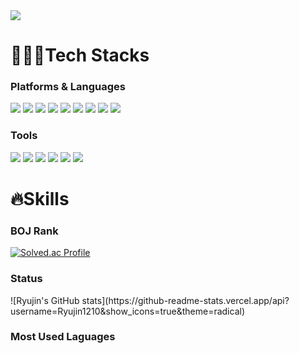 
<!--
### Hi there 👋
**Eunice991217/Eunice991217** is a ✨ _special_ ✨ repository because its `README.md` (this file) appears on your GitHub profile.

Here are some ideas to get you started:

- 🔭 I’m currently working on ...
- 🌱 I’m currently learning ...
- 👯 I’m looking to collaborate on ...
- 🤔 I’m looking for help with ...
- 💬 Ask me about ...
- 📫 How to reach me: ...
- 😄 Pronouns: ...
- ⚡ Fun fact: ...
-->

<img src="https://capsule-render.vercel.app/api?type=wave&color=gradient&height=300&section=header&text=💻Eunice%20GitHub📲&fontSize=90&animation=twinkling" />

<h1>👩🏻‍💻Tech Stacks</h1>
<h3>Platforms & Languages</h3>
<p>
<img src="https://img.shields.io/badge/iOS-000000.svg?&style=for-the-badge&logo=iOS&logoColor=white">
<img src="https://img.shields.io/badge/Swift-F05138.svg?&style=for-the-badge&logo=Swift&logoColor=white">
<img src="https://img.shields.io/badge/C-A8B9CC.svg?&style=for-the-badge&logo=C&logoColor=white">
<img src="https://img.shields.io/badge/HTML5-E34F26.svg?&style=for-the-badge&logo=HTML5&logoColor=white">
<img src="https://img.shields.io/badge/CSS3-1572B6.svg?&style=for-the-badge&logo=CSS3&logoColor=white">
<img src="https://img.shields.io/badge/jQuery-0769AD.svg?&style=for-the-badge&logo=jQuery&logoColor=white">
<img src="https://img.shields.io/badge/JavaScript-F7DF1E.svg?&style=for-the-badge&logo=JavaScript&logoColor=white">
<img src="https://img.shields.io/badge/C++-00599C.svg?&style=for-the-badge&logo=C++&logoColor=white">
<img src="https://img.shields.io/badge/Bootstrap-7952B3.svg?&style=for-the-badge&logo=Bootstrap&logoColor=white">
</p>

<h3>Tools</h3>
<p>
<img src="https://img.shields.io/badge/Xcode-147EFB.svg?&style=for-the-badge&logo=Xcode&logoColor=white">
<img src="https://img.shields.io/badge/Postman-FF6C37.svg?&style=for-the-badge&logo=Postman&logoColor=white">
<img src="https://img.shields.io/badge/Visual Studio-5C2D91.svg?&style=for-the-badge&logo=Visual Studio&logoColor=white">
<img src="https://img.shields.io/badge/Visual Studio Code-007ACC.svg?&style=for-the-badge&logo=Visual Studio Code&logoColor=white">
<img src="https://img.shields.io/badge/IntelliJ IDEA-000000.svg?&style=for-the-badge&logo=IntelliJ IDEA&logoColor=white">
<img src="https://img.shields.io/badge/Git-F05032.svg?&style=for-the-badge&logo=Git&logoColor=white">
</p>

<h1>🔥Skills</h1>
<h3>BOJ Rank</h3>

[![Solved.ac Profile](http://mazassumnida.wtf/api/v2/generate_badge?boj=org9899)](https://solved.ac/org9899/)

<h3>Status</h3>
![Ryujin's GitHub stats](https://github-readme-stats.vercel.app/api?username=Ryujin1210&show_icons=true&theme=radical)

<h3>Most Used Laguages</h3>

